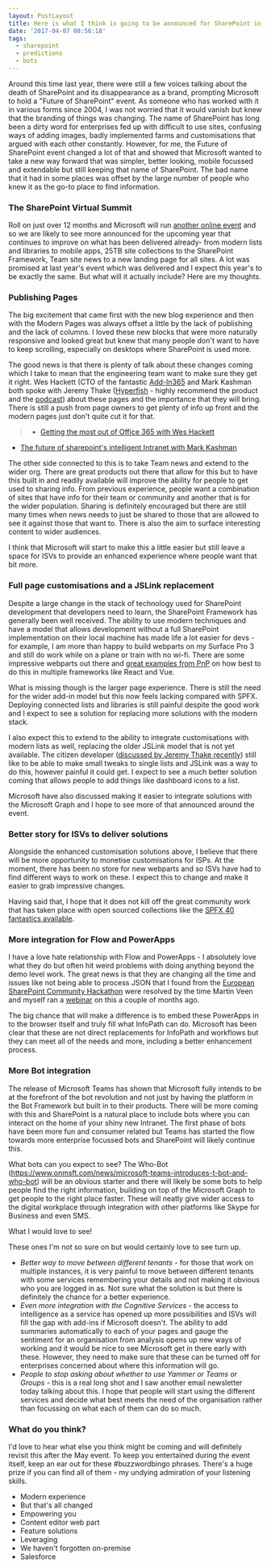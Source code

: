 ```yaml
---
layout: PostLayout
title: Here is what I think is going to be announced for SharePoint in May
date: '2017-04-07 08:56:18'
tags:
  - sharepoint
  - predictions
  - bots
---
```


Around this time last year, there were still a few voices talking about the death of SharePoint and its disappearance as a brand, prompting Microsoft to hold a "Future of SharePoint" event. As someone who has worked with it in various forms since 2004, I was not worried that it would vanish but knew that the branding of things was changing. The name of SharePoint has long been a dirty word for enterprises fed up with difficult to use sites, confusing ways of adding images, badly implemented farms and customisations that argued with each other constantly. However, for me, the Future of SharePoint event changed a lot of that and showed that Microsoft wanted to take a new way forward that was simpler, better looking, mobile focussed and extendable but still keeping that name of SharePoint. The bad name that it had in some places was offset by the large number of people who knew it as the go-to place to find information.

### The SharePoint Virtual Summit

Roll on just over 12 months and Microsoft will run [another online event](https://blogs.office.com/2017/03/21/announcing-the-sharepoint-virtual-summit/) and so we are likely to see more announced for the upcoming year that continues to improve on what has been delivered already- from modern lists and libraries to mobile apps, 25TB site collections to the SharePoint Framework, Team site news to a new landing page for all sites. A lot was promised at last year's event which was delivered and I expect this year's to be exactly the same. But what will it actually include? Here are my thoughts.

### Publishing Pages

The big excitement that came first with the new blog experience and then with the Modern Pages was always offset a little by the lack of publishing and the lack of columns. I loved these new blocks that were more naturally responsive and looked great but knew that many people don't want to have to keep scrolling, especially on desktops where SharePoint is used more.

The good news is that there is plenty of talk about these changes coming which I take to mean that the engineering team want to make sure they get it right. Wes Hackett (CTO of the fantastic [Add-In365](http://www.addin365.com/) and Mark Kashman both spoke with Jeremy Thake ([Hyperfish](https://www.hyperfish.com) - highly recommend the product and the [podcast](https://blog.hyperfish.com/tagged/podcast)) about these pages and the importance that they will bring. There is still a push from page owners to get plenty of info up front and the modern pages just don't quite cut it for that.

> - [Getting the most out of Office 365 with Wes Hackett](https://blog.hyperfish.com/getting-the-most-out-of-office-365-with-wes-hackett-hyperfish-podcast-249618d4656f?source=collection_home---4------1-----------)

- [The future of sharepoint's intelligent Intranet with Mark Kashman](https://blog.hyperfish.com/the-future-of-sharepoints-intelligent-intranet-with-microsoft-s-mark-kashman-hyperfish-podcast-63ff208c0a07?source=---------3)

The other side connected to this is to take Team news and extend to the wider org. There are great products out there that allow for this but to have this built in and readily available will improve the ability for people to get used to sharing info. From previous experience, people want a combination of sites that have info for their team or community and another that is for the wider population. Sharing is definitely encouraged but there are still many times when news needs to just be shared to those that are allowed to see it against those that want to. There is also the aim to surface interesting content to wider audiences.

I think that Microsoft will start to make this a little easier but still leave a space for ISVs to provide an enhanced experience where people want that bit more.

### Full page customisations and a JSLink replacement

Despite a large change in the stack of technology used for SharePoint development that developers need to learn, the SharePoint Framework has generally been well received. The ability to use modern techniques and have a model that allows development without a full SharePoint implementation on their local machine has made life a lot easier for devs - for example, I am more than happy to build webparts on my Surface Pro 3 and still do work while on a plane or train with no wi-fi. There are some impressive webparts out there and [great examples from PnP](https://dev.office.com/code-samples#?filters=sharepoint%20framework%20app) on how best to do this in multiple frameworks like React and Vue.

What is missing though is the larger page experience. There is still the need for the wider add-in model but this now feels lacking compared with SPFX. Deploying connected lists and libraries is still painful despite the good work and I expect to see a solution for replacing more solutions with the modern stack.

I also expect this to extend to the ability to integrate customisations with modern lists as well, replacing the older JSLink model that is not yet available. The citizen developer ([discussed by Jeremy Thake recently](https://blog.hyperfish.com/the-future-of-citizen-development-in-sharepoint-with-the-sharepoint-framework-3116a9dc3e9b)) still like to be able to make small tweaks to single lists and JSLink was a way to do this, however painful it could get. I expect to see a much better solution coming that allows people to add things like dashboard icons to a list.

Microsoft have also discussed making it easier to integrate solutions with the Microsoft Graph and I hope to see more of that announced around the event.

### Better story for ISVs to deliver solutions

Alongside the enhanced customisation solutions above, I believe that there will be more opportunity to monetise customisations for ISPs. At the moment, there has been no store for new webparts and so ISVs have had to find different ways to work on these. I expect this to change and make it easier to grab impressive changes.

Having said that, I hope that it does not kill off the great community work that has taken place with open sourced collections like the [SPFX 40 fantastics available](https://github.com/OlivierCC/spfx-40-fantastics).

### More integration for Flow and PowerApps

I have a love hate relationship with Flow and PowerApps - I absolutely love what they do but often hit weird problems with doing anything beyond the demo level work. The great news is that they are changing all the time and issues like not being able to process JSON that I found from the [European SharePoint Community Hackathon](https://www.sharepointeurope.com/events/espc16-hackathon-results/) were resolved by the time Martin Veen and myself ran a [webinar](https://www.sharepointeurope.com/trump-creating-engaging-powerapp-machine-learning-matter-hours) on this a couple of months ago.

The big chance that will make a difference is to embed these PowerApps in to the browser itself and truly fill what InfoPath can do. Microsoft has been clear that these are not direct replacements for InfoPath and workflows but they can meet all of the needs and more, including a better enhancement process.

### More Bot integration

The release of Microsoft Teams has shown that Microsoft fully intends to be at the forefront of the bot revolution and not just by having the platform in the Bot Framework but built in to their products. There will be more coming with this and SharePoint is a natural place to include bots where you can interact on the home of your shiny new Intranet. The first phase of bots have been more fun and consumer related but Teams has started the flow towards more enterprise focussed bots and SharePoint will likely continue this.

What bots can you expect to see? The Who-Bot (https://www.onmsft.com/news/microsoft-teams-introduces-t-bot-and-who-bot) will be an obvious starter and there will likely be some bots to help people find the right information, building on top of the Microsoft Graph to get people to the right place faster. These will neatly give wider access to the digital workplace through integration with other platforms like Skype for Business and even SMS.

What I would love to see!

These ones I'm not so sure on but would certainly love to see turn up.

- _Better way to move between different tenants_ - for those that work on multiple instances, it is very painful to move between different tenants with some services remembering your details and not making it obvious who you are logged in as. Not sure what the solution is but there is definitely the chance for a better experience.
- _Even more integration with the Cognitive Services_ - the access to intelligence as a service has opened up more possibilities and ISVs will fill the gap with add-ins if Microsoft doesn't. The ability to add summaries automatically to each of your pages and gauge the sentiment for an organisation from analysis opens up new ways of working and it would be nice to see Microsoft get in there early with these. However, they need to make sure that these can be turned off for enterprises concerned about where this information will go.
- _People to stop asking about whether to use Yammer or Teams or Groups_ - this is a real long shot and I saw another email newsletter today talking about this. I hope that people will start using the different services and decide what best meets the need of the organisation rather than focussing on what each of them can do so much.

### What do you think?

I'd love to hear what else you think might be coming and will definitely revisit this after the May event. To keep you entertained during the event itself, keep an ear out for these #buzzwordbingo phrases. There's a huge prize if you can find all of them - my undying admiration of your listening skills.

- Modern experience
- But that's all changed
- Empowering you
- Content editor web part
- Feature solutions
- Leveraging
- We haven't forgotten on-premise
- Salesforce
